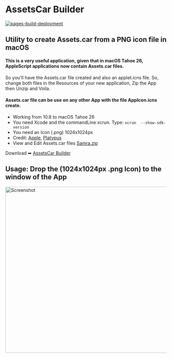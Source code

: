 # AssetsCar Builder

[![pages-build-deployment](https://github.com/chris1111/AssetsCar-Builder/actions/workflows/pages/pages-build-deployment/badge.svg)](https://github.com/chris1111/AssetsCar-Builder/actions/workflows/pages/pages-build-deployment)

## Utility to create Assets.car from a PNG icon file in macOS
#### This is a very useful application, given that in macOS Tahoe 26, AppleScript applications now contain Assets.car files.
So you'll have the Assets.car file created and also an applet.icns file.
So, change both files in the Resources of your new application, Zip the App then Unzip and Voila.
#### Assets.car file can be use on any other App with the file AppIcon.icns create.

- Working from 10.8 to macOS Tahoe 26
- You need Xcode and the commandLine xcrun. Type: `xcrun  --show-sdk-version`
- You need an Icon (.png) 1024x1024px
- Credit: [Apple](https://developer.apple.com/documentation/Xcode/managing-assets-with-asset-catalogs), [Platypus](https://github.com/sveinbjornt/Platypus)
- View and Edit Assets.car files [Samra.zip](https://github.com/chris1111/AssetsCar-Builder/raw/refs/heads/main/SourcesApp/Samra/Samra.zip)

Download ➥ [AssetsCar Builder](https://github.com/chris1111/AssetsCar-Builder/releases/tag/v1)

## Usage: Drop the (1024x1024px .png Icon) to the window of the App

<img width="521" height="520" alt="Screenshot" src="https://github.com/user-attachments/assets/7cd50399-bab8-4f3a-8486-480e06708314" />

